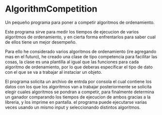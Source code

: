 # AlgorithmCompetition
Un pequeño programa para poner a competir algoritmos de ordenamiento.

Este programa sirve para medir los tiempos de ejecucion de varios algoritmos de 
ordenamiento, y en cierta forma enfrentarlos para saber cual de ellos tiene un mejor desempeño.

Para ello he considerado varios algoritmos de ordenamiento (ire agregando mas en el futuro), he creado
una clase de tipo competencia para facilitar las cosas, la clase es una plantilla al igual que las funciones
para cada algoritmo de ordenamiento, por lo que deberas especificar el tipo de dato con el que se va a trabajar
al instaciar un objeto.

El programa solicita un archivo de entrda por consola el cual contiene los datos con los que los algoritmos van a trabajar 
posteriormente se solicita elegir cuales algoritmos se pondran a competir, para finalmente determina un ganador comparando 
los tiempos de ejecucion de ambos gracias a la libreria, y los imprime en pantalla. el programa puede ejecutarse varias veces
usando un mismo input y seleccionando distintos algoritmos.
